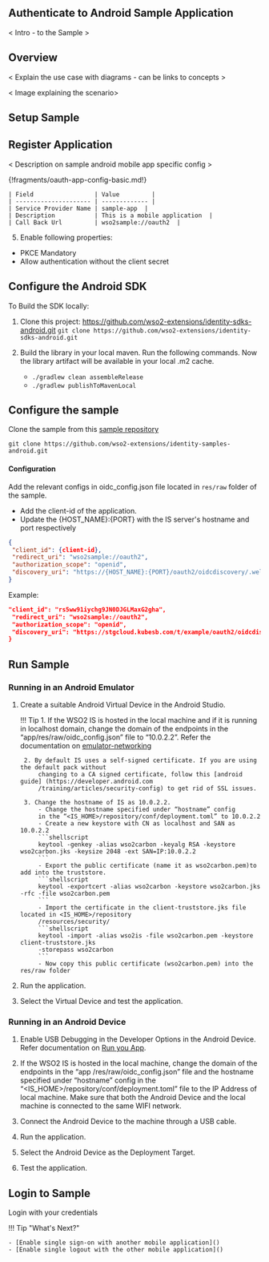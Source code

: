 ## Authenticate to Android Sample Application

< Intro - to the Sample >

## Overview
 < Explain the use case with diagrams - can be links to concepts > 
 
 < Image explaining the scenario>
 
## Setup Sample


## Register Application

 < Description on sample android mobile app specific config >

{!fragments/oauth-app-config-basic.md!}


    | Field                 | Value         | 
    | --------------------- | ------------- | 
    | Service Provider Name | sample-app  |
    | Description           | This is a mobile application  | 
    | Call Back Url         | wso2sample://oauth2  | 

5. Enable following properties:
- PKCE Mandatory
- Allow authentication without the client secret

## Configure the Android SDK

To Build the SDK locally:

1. Clone this project: https://github.com/wso2-extensions/identity-sdks-android.git
    `git clone https://github.com/wso2-extensions/identity-sdks-android.git`

2. Build the library in your local maven. Run the following commands. Now the library artifact will be
 available in your local .m2 cache. 
    - `./gradlew clean assembleRelease`
    - `./gradlew publishToMavenLocal `

## Configure the sample

Clone the sample from this [sample repository](https://github.com/wso2-extensions/identity-samples-android.git)

`git clone https://github.com/wso2-extensions/identity-samples-android.git`

#### Configuration


Add the relevant configs in oidc_config.json file located in `res/raw` folder of the sample. 

- Add the client-id of the application.
- Update the {HOST_NAME}:{PORT} with the IS server's hostname and port respectively

```json
{
 "client_id": {client-id},
 "redirect_uri": "wso2sample://oauth2",
 "authorization_scope": "openid",
 "discovery_uri": "https://{HOST_NAME}:{PORT}/oauth2/oidcdiscovery/.well-known/openid-configuration"
}
```

Example:

```json
"client_id": "rs5ww91iychg9JN0DJGLMaxG2gha",
 "redirect_uri": "wso2sample://oauth2",
 "authorization_scope": "openid",
 "discovery_uri": "https://stgcloud.kubesb.com/t/example/oauth2/oidcdiscovery/.well-known/openid-configuration"
}
```


## Run Sample

### Running in an Android Emulator

1. Create a suitable Android Virtual Device in the Android Studio.

    !!! Tip 
        1. If the WSO2 IS is hosted in the local machine and if it is running in localhost domain, change the domain of the
        endpoints in the “app/res/raw/oidc_config.json” file to “10.0.2.2”. 
        Refer the documentation on [emulator-networking](https://developer.android.com/studio/run/emulator-networking)

        2. By default IS uses a self-signed certificate. If you are using the default pack without
            changing to a CA signed certificate, follow this [android guide] (https://developer.android.com
            /training/articles/security-config) to get rid of SSL issues.

        3. Change the hostname of IS as 10.0.2.2.
            - Change the hostname specified under “hostname” config
            in the “<IS_HOME>/repository/conf/deployment.toml” to 10.0.2.2
            - Create a new keystore with CN as localhost and SAN as 10.0.2.2
            ```shellscript
            keytool -genkey -alias wso2carbon -keyalg RSA -keystore wso2carbon.jks -keysize 2048 -ext SAN=IP:10.0.2.2
            ```
            - Export the public certificate (name it as wso2carbon.pem)to add into the truststore.
            ```shellscript
            keytool -exportcert -alias wso2carbon -keystore wso2carbon.jks -rfc -file wso2carbon.pem
            ```
            - Import the certificate in the client-truststore.jks file located in <IS_HOME>/repository
            /resources/security/
            ```shellscript
            keytool -import -alias wso2is -file wso2carbon.pem -keystore client-truststore.jks
            -storepass wso2carbon
            ```
            - Now copy this public certificate (wso2carbon.pem) into the res/raw folder

2. Run the application.

3. Select the Virtual Device and test the application. 

### Running in an Android Device
1. Enable USB Debugging in the Developer Options in the Android Device. Refer documentation on [Run you App](https://developer.android.com/training/basics/firstapp/running-app).

2. If the WSO2 IS is hosted in the local machine, change the domain of the endpoints in the “app
/res/raw/oidc_config.json” file and the hostname specified under “hostname” config
 in the “<IS_HOME>/repository/conf/deployment.toml” file to the IP Address of local machine. Make sure that both the
  Android Device and the local machine is connected to the same WIFI network.

3. Connect the Android Device to the machine through a USB cable.

4. Run the application.

5. Select the Android Device as the Deployment Target.

6. Test the application.



## Login to Sample

Login with your credentials

!!! Tip "What's Next?"

    - [Enable single sign-on with another mobile application]()
    - [Enable single logout with the other mobile application]()
